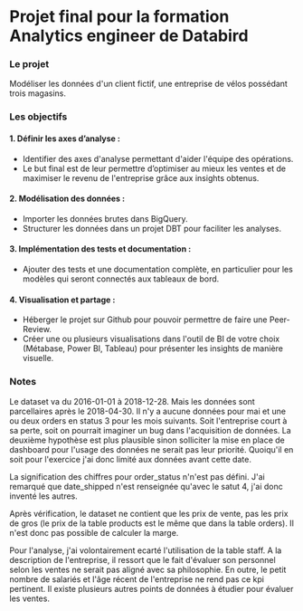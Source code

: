 # Projet final pour la formation Analytics engineer de Databird

### Le projet

Modéliser les données d'un client fictif, une entreprise de vélos possédant trois magasins.


### Les objectifs

#### 1. Définir les axes d’analyse :  
- Identifier des axes d'analyse permettant d'aider l'équipe des opérations.
- Le but final est de leur permettre d’optimiser au mieux les ventes et de
maximiser le revenu de l'entreprise grâce aux insights obtenus.

#### 2. Modélisation des données :
- Importer les données brutes dans BigQuery.
- Structurer les données dans un projet DBT pour faciliter les analyses.

#### 3. Implémentation des tests et documentation :
- Ajouter des tests et une documentation complète, en particulier pour
les modèles qui seront connectés aux tableaux de bord.

#### 4. Visualisation et partage :
- Héberger le projet sur Github pour pouvoir permettre de faire une
Peer-Review.
- Créer une ou plusieurs visualisations dans l'outil de BI de votre choix
(Métabase, Power BI, Tableau) pour présenter les insights de manière
visuelle.

### Notes

Le dataset va du 2016-01-01 à 2018-12-28.
Mais les données sont parcellaires après le 2018-04-30. Il n'y a aucune données pour mai 
et une ou deux orders en status 3 pour les mois suivants. 
Soit l'entreprise court à sa perte, soit on pourrait imaginer un bug dans l'acquisition de données.
La deuxième hypothèse est plus plausible sinon solliciter la mise en place de dashboard pour l'usage
des données ne serait pas leur priorité.
Quoiqu'il en soit pour l'exercice j'ai donc limité aux données avant cette date.

La signification des chiffres pour order_status n'n'est pas défini. 
J'ai remarqué que date_shipped n'est renseignée qu'avec le satut 4, j'ai donc inventé les autres.

Après vérification, le dataset ne contient que les prix de vente, pas les prix de gros 
(le prix de la table products est le même que dans la table orders). 
Il n'est donc pas possible de calculer la marge.

Pour l'analyse, j'ai volontairement ecarté l'utilisation de la table staff. A la description de l'entreprise,
il ressort que le fait d'évaluer son personnel selon les ventes ne serait pas aligné avec sa philosophie.
En outre, le petit nombre de salariés et l'âge récent de l'entreprise ne rend pas ce kpi pertinent. Il existe
plusieurs autres points de données à étudier pour évaluer les ventes.
